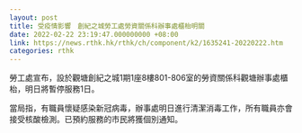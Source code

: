 ```yaml
---
layout: post
title: 受疫情影響　創紀之城勞工處勞資關係科辦事處櫃枱明關
date: 2022-02-22 23:19:47.000000000 +08:00
link: https://news.rthk.hk/rthk/ch/component/k2/1635241-20220222.htm
categories: rthk
---
```


勞工處宣布，設於觀塘創紀之城1期1座8樓801-806室的勞資關係科觀塘辦事處櫃枱，明日將暫停服務1日。

當局指，有職員懷疑感染新冠病毒，辦事處明日進行清潔消毒工作，所有職員亦會接受核酸檢測。已預約服務的市民將獲個別通知。
